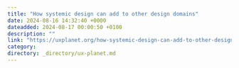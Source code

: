 ```yaml
---
title: "How systemic design can add to other design domains"
date: 2024-08-16 14:32:40 +0000
dateadded: 2024-08-17 00:00:50 +0100
description: ""
link: "https://uxplanet.org/how-systemic-design-can-add-to-other-design-domains-8efc3d84b363?source=rss----819cc2aaeee0---4"
category:
directory: _directory/ux-planet.md
---
```


